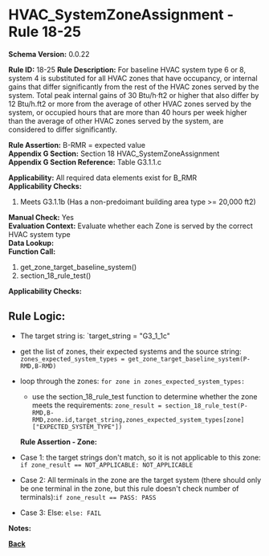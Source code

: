 # HVAC_SystemZoneAssignment - Rule 18-25
**Schema Version:** 0.0.22  

**Rule ID:** 18-25
**Rule Description:** For baseline HVAC system type 6 or 8, system 4 is substituted for all HVAC zones that have occupancy, or internal gains that differ significantly from the rest of the HVAC zones served by the system. Total peak internal gains of 30 Btu/h·ft2 or higher that also differ by 12 Btu/h.ft2 or more from the  average of other HVAC zones served by the system, or occupied hours that are more than 40 hours per week higher than the average of other HVAC zones served by the system, are considered to differ significantly.

**Rule Assertion:** B-RMR = expected value  
**Appendix G Section:** Section 18 HVAC_SystemZoneAssignment  
**Appendix G Section Reference:** Table G3.1.1.c

**Applicability:** All required data elements exist for B_RMR  
**Applicability Checks:**  

1. Meets G3.1.1b (Has a non-predoimant building area type >= 20,000 ft2)

**Manual Check:** Yes  
**Evaluation Context:** Evaluate whether each Zone is served by the correct HVAC system type  
**Data Lookup:**   
**Function Call:** 

1. get_zone_target_baseline_system()
2. section_18_rule_test()


**Applicability Checks:**

## Rule Logic:  
- The target string is: `target_string = "G3_1_1c"
- get the list of zones, their expected systems and the source string: `zones_expected_system_types = get_zone_target_baseline_system(P-RMD,B-RMD)`

- loop through the zones: `for zone in zones_expected_system_types:`
	- use the section_18_rule_test function to determine whether the zone meets the requirements: `zone_result = section_18_rule_test(P-RMD,B-RMD,zone.id,target_string,zones_expected_system_types[zone]["EXPECTED_SYSTEM_TYPE"])`


  **Rule Assertion - Zone:**

 - Case 1: the target strings don't match, so it is not applicable to this zone: `if zone_result == NOT_APPLICABLE: NOT_APPLICABLE`
  - Case 2: All terminals in the zone are the target system (there should only be one terminal in the zone, but this rule doesn't check number of terminals):`if zone_result == PASS: PASS`

  - Case 3: Else: `else: FAIL`

**Notes:**

**[Back](../_toc.md)**
